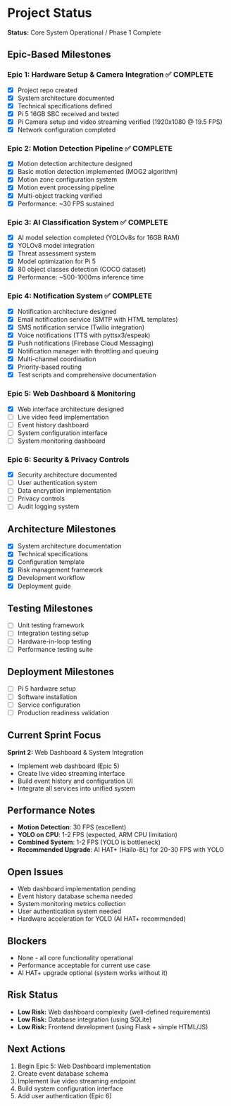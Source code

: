 # Project Status

**Status:** Core System Operational / Phase 1 Complete

## Epic-Based Milestones

### Epic 1: Hardware Setup & Camera Integration ✅ COMPLETE
- [x] Project repo created
- [x] System architecture documented
- [x] Technical specifications defined
- [x] Pi 5 16GB SBC received and tested
- [x] Pi Camera setup and video streaming verified (1920x1080 @ 19.5 FPS)
- [x] Network configuration completed

### Epic 2: Motion Detection Pipeline ✅ COMPLETE
- [x] Motion detection architecture designed
- [x] Basic motion detection implemented (MOG2 algorithm)
- [x] Motion zone configuration system
- [x] Motion event processing pipeline
- [x] Multi-object tracking verified
- [x] Performance: ~30 FPS sustained

### Epic 3: AI Classification System ✅ COMPLETE
- [x] AI model selection completed (YOLOv8s for 16GB RAM)
- [x] YOLOv8 model integration
- [x] Threat assessment system
- [x] Model optimization for Pi 5
- [x] 80 object classes detection (COCO dataset)
- [x] Performance: ~500-1000ms inference time

### Epic 4: Notification System ✅ COMPLETE
- [x] Notification architecture designed
- [x] Email notification service (SMTP with HTML templates)
- [x] SMS notification service (Twilio integration)
- [x] Voice notifications (TTS with pyttsx3/espeak)
- [x] Push notifications (Firebase Cloud Messaging)
- [x] Notification manager with throttling and queuing
- [x] Multi-channel coordination
- [x] Priority-based routing
- [x] Test scripts and comprehensive documentation

### Epic 5: Web Dashboard & Monitoring
- [x] Web interface architecture designed
- [ ] Live video feed implementation
- [ ] Event history dashboard
- [ ] System configuration interface
- [ ] System monitoring dashboard

### Epic 6: Security & Privacy Controls
- [x] Security architecture documented
- [ ] User authentication system
- [ ] Data encryption implementation
- [ ] Privacy controls
- [ ] Audit logging system

## Architecture Milestones
- [x] System architecture documentation
- [x] Technical specifications
- [x] Configuration template
- [x] Risk management framework
- [x] Development workflow
- [x] Deployment guide

## Testing Milestones
- [ ] Unit testing framework
- [ ] Integration testing setup
- [ ] Hardware-in-loop testing
- [ ] Performance testing suite

## Deployment Milestones
- [ ] Pi 5 hardware setup
- [ ] Software installation
- [ ] Service configuration
- [ ] Production readiness validation

## Current Sprint Focus
**Sprint 2:** Web Dashboard & System Integration
- Implement web dashboard (Epic 5)
- Create live video streaming interface
- Build event history and configuration UI
- Integrate all services into unified system

## Performance Notes
- **Motion Detection**: 30 FPS (excellent)
- **YOLO on CPU**: 1-2 FPS (expected, ARM CPU limitation)
- **Combined System**: 1-2 FPS (YOLO is bottleneck)
- **Recommended Upgrade**: AI HAT+ (Hailo-8L) for 20-30 FPS with YOLO

## Open Issues
- Web dashboard implementation pending
- Event history database schema needed
- System monitoring metrics collection
- User authentication system needed
- Hardware acceleration for YOLO (AI HAT+ recommended)

## Blockers
- None - all core functionality operational
- Performance acceptable for current use case
- AI HAT+ upgrade optional (system works without it)

## Risk Status
- **Low Risk:** Web dashboard complexity (well-defined requirements)
- **Low Risk:** Database integration (using SQLite)
- **Low Risk:** Frontend development (using Flask + simple HTML/JS)

## Next Actions
1. Begin Epic 5: Web Dashboard implementation
2. Create event database schema
3. Implement live video streaming endpoint
4. Build system configuration interface
5. Add user authentication (Epic 6)
